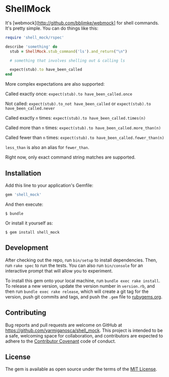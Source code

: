 # ShellMock

It's [webmock](http://github.com/bblimke/webmock] for shell commands. It's pretty simple. You can do things like this:

```ruby
require 'shell_mock/rspec'

describe 'something' do
  stub = ShellMock.stub_command('ls').and_return("\n")

  # something that involves shelling out & calling ls

  expect(stub).to have_been_called
end
```

More complex expectations are also supported:

Called exactly once: `expect(stub).to have_been_called.once`

Not called: `expect(stub).to_not have_been_called` or `expect(stub).to have_been_called.never`

Called exactly `n` times: `expect(stub).to have_been_called.times(n)`

Called more than `n` times: `expect(stub).to have_been_called.more_than(n)`

Called fewer than `n` times: `expect(stub).to have_been_called.fewer_than(n)`

`less_than` is also an alias for `fewer_than`.

Right now, only exact command string matches are supported.

## Installation

Add this line to your application's Gemfile:

```ruby
gem 'shell_mock'
```

And then execute:

    $ bundle

Or install it yourself as:

    $ gem install shell_mock

## Development

After checking out the repo, run `bin/setup` to install dependencies. Then, run `rake spec` to run the tests. You can also run `bin/console` for an interactive prompt that will allow you to experiment.

To install this gem onto your local machine, run `bundle exec rake install`. To release a new version, update the version number in `version.rb`, and then run `bundle exec rake release`, which will create a git tag for the version, push git commits and tags, and push the `.gem` file to [rubygems.org](https://rubygems.org).

## Contributing

Bug reports and pull requests are welcome on GitHub at https://github.com/yarmiganosca/shell_mock. This project is intended to be a safe, welcoming space for collaboration, and contributors are expected to adhere to the [Contributor Covenant](http://contributor-covenant.org) code of conduct.

## License

The gem is available as open source under the terms of the [MIT License](http://opensource.org/licenses/MIT).

